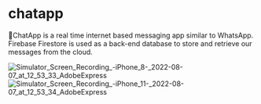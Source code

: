 # chatapp
💬ChatApp is a real time internet based messaging app similar to WhatsApp. Firebase Firestore is used as a back-end database to store and retrieve our messages from the cloud.

![Simulator_Screen_Recording_-_iPhone_8_-_2022-08-07_at_12_53_33_AdobeExpress](https://user-images.githubusercontent.com/70341587/183280811-e11f7684-1ba5-4344-9495-0f51aebd05e2.gif)![Simulator_Screen_Recording_-_iPhone_11_-_2022-08-07_at_12_53_34_AdobeExpress](https://user-images.githubusercontent.com/70341587/183280923-40942838-de50-47fb-972b-35a5e7a54c37.gif)

